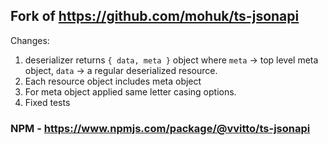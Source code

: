 ## Fork of https://github.com/mohuk/ts-jsonapi
Changes:
  1. deserializer returns `{ data, meta }` object where `meta` -> top level meta object, `data` -> a regular deserialized resource.
  2. Each resource object includes meta object 
  3. For meta object applied same letter casing options.
  4. Fixed tests

### NPM - https://www.npmjs.com/package/@vvitto/ts-jsonapi
